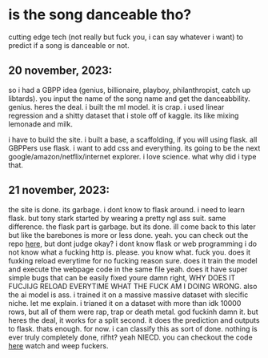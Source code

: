 # is the song danceable tho?
cutting edge tech (not really but fuck you, i can say whatever i want) to predict if a song is danceable or not. 

## 20 november, 2023:

so i had a GBPP idea (genius, billionaire, playboy, philanthropist, catch up libtards). you input the name of the song name and get the danceabbility. genius. heres the deal. i built the ml model. it is crap. i used linear regression and a shitty dataset that i stole off of kaggle. its like mixing lemonade and milk. 

i have to build the site. i built a base, a scaffolding, if you will using flask. all GBPPers use flask. i want to add css and everything. its going to be the next google/amazon/netflix/internet explorer. i love science. what why did i type that.

## 21 november, 2023: 

the site is done. its garbage. i dont know to flask around. i need to learn flask. but tony stark started by wearing a pretty ngl ass suit. same difference. the flask part is garbage. but its done. ill come back to this later but like the barebones is more or less done. yeah. you can check out the repo [here](https://github.com/wheatgreaser/isitdancy), but dont judge okay? i dont know flask or web programming i do not know what a fucking http is. please. you know what. fuck you. does it fuxking reload everytime for no fucking reason sure. does it train the model and execute the webpage code in the same file yeah. does it have super simple bugs that can be easily fixed youre damn right, WHY DOES IT FUCJIJG RELOAD EVERYTIME WHAT THE FUCK AM I DOING WRONG. also the ai model is ass. i trained it on a massive massive dataset with slecific niche. let me explain. i trianed it on a dataset with more than idk 10000 rows, but all of them were rap, trap or death metal. god fuckinh damn it. but heres the deal, it works for a split second. it does the prediction and outputs to flask. thats enough. for now. i can classify this as sort of done. nothing is ever truly completely done, rifht? yeah NIECD. you can checkout the code [here](https://github.com/wheatgreaser/isitdancy)
watch and weep fuckers.
